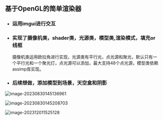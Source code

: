 ## 基于OpenGL的简单渲染器

- ### 运用imgui进行交互

- ### 实现了摄像机类，shader类，光源类，模型类,渲染模式，填充or线框

  摄像机类运用欧拉角进行实现，光源类有平行光，点光源和聚光，默认只有一个平行光和一个聚光灯，点光源可以添加，最大支持48个点光源，模型类依赖assimp库实现。

- ### 后续想做，添加模型到场景，天空盒和阴影

![image-20230830145136961](https://cdn.jsdelivr.net/gh/wenqiangye/yesky_image/img/image-20230830145136961.png)

![image-20230830145208703](https://cdn.jsdelivr.net/gh/wenqiangye/yesky_image/img/image-20230830145208703.png)

![image-202312011525128](https://cdn.jsdelivr.net/gh/wenqiangye/yesky_image@main/img/202312011525128.png)

